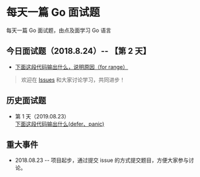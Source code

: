 # 每天一篇 Go 面试题
每天一篇 Go 面试题，由点及面学习 Go 语言

## 今日面试题（2018.8.24）-- 【第 2 天】
- [下面这段代码输出什么，说明原因（for range）](https://github.com/Seekload/go-interview/issues/3)

> 欢迎在 [Issues](https://github.com/Seekload/go-interview/issues) 和大家讨论学习，共同进步！

## 历史面试题
- 第 1 天（2019.08.23）<br>
[下面这段代码输出什么(defer、panic)](https://github.com/Seekload/go-interview/issues/2)


## 重大事件
- 2018.08.23 -- 项目起步，通过提交 issue 的方式提交题目，方便大家参与讨论。